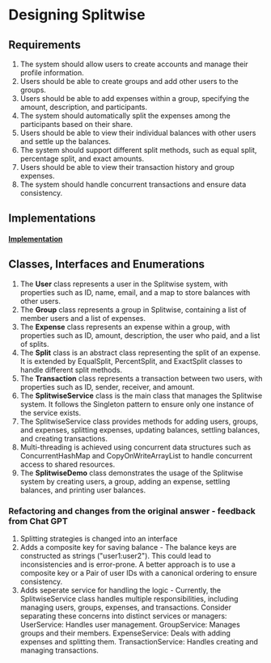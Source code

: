 # Designing Splitwise

## Requirements

1. The system should allow users to create accounts and manage their profile information.
2. Users should be able to create groups and add other users to the groups.
3. Users should be able to add expenses within a group, specifying the amount, description, and participants.
4. The system should automatically split the expenses among the participants based on their share.
5. Users should be able to view their individual balances with other users and settle up the balances.
6. The system should support different split methods, such as equal split, percentage split, and exact amounts.
7. Users should be able to view their transaction history and group expenses.
8. The system should handle concurrent transactions and ensure data consistency.

## Implementations

#### [Implementation](../splitwise.kt)

## Classes, Interfaces and Enumerations

1. The **User** class represents a user in the Splitwise system, with properties such as ID, name, email, and a map to
   store balances with other users.
2. The **Group** class represents a group in Splitwise, containing a list of member users and a list of expenses.
3. The **Expense** class represents an expense within a group, with properties such as ID, amount, description, the user
   who paid, and a list of splits.
4. The **Split** class is an abstract class representing the split of an expense. It is extended by EqualSplit,
   PercentSplit, and ExactSplit classes to handle different split methods.
5. The **Transaction** class represents a transaction between two users, with properties such as ID, sender, receiver,
   and amount.
6. The **SplitwiseService** class is the main class that manages the Splitwise system. It follows the Singleton pattern
   to ensure only one instance of the service exists.
7. The SplitwiseService class provides methods for adding users, groups, and expenses, splitting expenses, updating
   balances, settling balances, and creating transactions.
8. Multi-threading is achieved using concurrent data structures such as ConcurrentHashMap and CopyOnWriteArrayList to
   handle concurrent access to shared resources.
9. The **SplitwiseDemo** class demonstrates the usage of the Splitwise system by creating users, a group, adding an
   expense, settling balances, and printing user balances.

### Refactoring and changes from the original answer - feedback from Chat GPT

1. Splitting strategies is changed into an interface
2. Adds a composite key for saving balance - The balance keys are constructed as strings ("user1:user2"). This could
   lead to inconsistencies and is error-prone. A better approach is to use a composite key or a Pair of user IDs with a
   canonical ordering to ensure consistency.
3. Adds seperate service for handling the logic - Currently, the SplitwiseService class handles multiple
   responsibilities, including managing users, groups, expenses, and transactions. Consider separating these concerns
   into distinct services or managers:
   UserService: Handles user management.
   GroupService: Manages groups and their members.
   ExpenseService: Deals with adding expenses and splitting them.
   TransactionService: Handles creating and managing transactions.